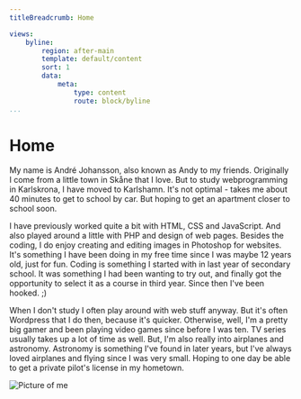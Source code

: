 ```yaml
---
titleBreadcrumb: Home

views:
    byline:
        region: after-main
        template: default/content
        sort: 1
        data:
            meta:
                type: content
                route: block/byline
...
```

Home
===============================

My name is André Johansson, also known as Andy to my friends. Originally I come
from a little town in Skåne that I love. But to study webprogramming in
Karlskrona, I have moved to Karlshamn. It's not optimal - takes me about
40 minutes to get to school by car. But hoping to get an apartment closer to
school soon.

I have previously worked quite a bit with HTML, CSS and JavaScript. And also
played around a little with PHP and design of web pages. Besides the coding,
I do enjoy creating and editing images in Photoshop for websites. It's something
I have been doing in my free time since I was maybe 12 years old, just for fun.
Coding is something I started with in last year of secondary school. It was
something I had been wanting to try out, and finally got the opportunity to select
it as a course in third year. Since then I've been hooked. ;)

When I don't study I often play around with web stuff anyway. But it's often
Wordpress that I do then, because it's quicker. Otherwise, well, I'm a pretty
big gamer and been playing video games since before I was ten. TV series usually
takes up a lot of time as well. But, I'm also really into airplanes and astronomy.
Astronomy is something I've found in later years, but I've always loved airplanes
and flying since I was very small. Hoping to one day be able to get a private
pilot's license in my hometown.

![Picture of me](img/me.jpg)
